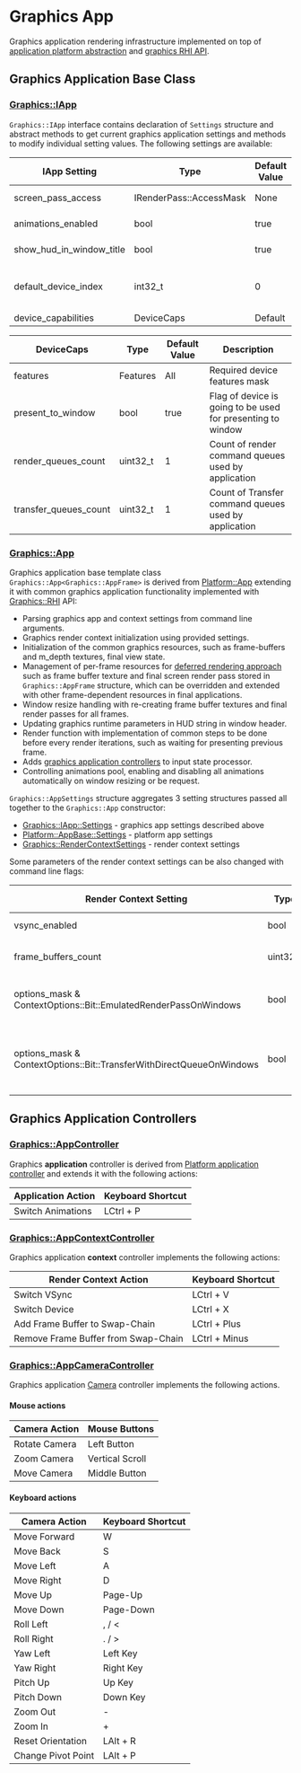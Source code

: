 # Graphics App

Graphics application rendering infrastructure implemented on top of [application platform abstraction](../../Platform/App)
and [graphics RHI API](../RHI).

## Graphics Application Base Class

### [Graphics::IApp](Include/Methane/Graphics/IApp.h)

`Graphics::IApp` interface contains declaration of `Settings` structure and abstract methods
to get current graphics application settings and methods to modify individual setting values.
The following settings are available:

| IApp Setting             | Type               | Default Value | Cmd-Line Option | Description                                                                                            |
|--------------------------|--------------------|---------------|-----------------|--------------------------------------------------------------------------------------------------------|
| screen_pass_access       | IRenderPass::AccessMask | None          |                 | Render pass access mask Graphics::IRenderPass::AccessMask                                                   |
| animations_enabled       | bool               | true          | -a,--animations | Flag to enable or disable all animations                                                               |
| show_hud_in_window_title | bool               | true          |                 | Flag to display or hide graphics runtime parameters in window title                                    |
| default_device_index     | int32_t            | 0             | -d,--device     | Default GPU device used at startup: 0 - default h/w GPU, 1 - second h/w GPU, -1 - emulated WARP device |
| device_capabilities      | DeviceCaps         | Default       |                 | Device capabilities                                                                                    |

| DeviceCaps            | Type                 | Default Value | Description                                                 |
|-----------------------|----------------------|---------------|-------------------------------------------------------------|
| features              | Features             | All           | Required device features mask                               |
| present_to_window     | bool                 | true          | Flag of device is going to be used for presenting to window |
| render_queues_count   | uint32_t             | 1             | Count of render command queues used by application          |  
| transfer_queues_count | uint32_t             | 1             | Count of Transfer command queues used by application        |

### [Graphics::App](Include/Methane/Graphics/App.hpp)

Graphics application base template class `Graphics::App<Graphics::AppFrame>` is derived from [Platform::App](../../Platform/App)
extending it with common graphics application functionality implemented with [Graphics::RHI](../RHI) API:
- Parsing graphics app and context settings from command line arguments.
- Graphics render context initialization using provided settings.
- Initialization of the common graphics resources, such as frame-buffers and m_depth textures, final view state.
- Management of per-frame resources for [deferred rendering approach](https://docs.microsoft.com/en-us/windows/win32/direct3d11/overviews-direct3d-11-render-multi-thread-render)
such as frame buffer texture and final screen render pass stored in `Graphics::AppFrame` structure, which can be overridden
and extended with other frame-dependent resources in final applications.
- Window resize handling with re-creating frame buffer textures and final render passes for all frames.
- Updating graphics runtime parameters in HUD string in window header.
- Render function with implementation of common steps to be done before every render iterations, such as waiting for presenting previous frame.
- Adds [graphics application controllers](#graphics-application-controllers) to input state processor.
- Controlling animations pool, enabling and disabling all animations automatically on window resizing or be request.

`Graphics::AppSettings` structure aggregates 3 setting structures passed all together to the `Graphics::App` constructor:
- [Graphics::IApp::Settings](#graphicsiappincludemethanegraphicsapph) - graphics app settings described above
- [Platform::AppBase::Settings](../../Platform/App/README.md#platformappbaseincludemethaneplatformappbaseh) - platform app settings
- [Graphics::RenderContextSettings](../RHI/Interface/Include/Methane/Graphics/IRenderContext.h) - render context settings

Some parameters of the render context settings can be also changed with command line flags:

| Render Context Setting                                               | Type     | Default Value | Cmd-Line Option                 | Description                                                                 |
|----------------------------------------------------------------------|----------|---------------|---------------------------------|-----------------------------------------------------------------------------|
| vsync_enabled                                                        | bool     | true          | -v,--vsync                      | Vertical synchronization                                                    |
| frame_buffers_count                                                  | uint32_t | 3             | -b,--frame-buffers              | Frame buffers count in swap-chain                                           |
| options_mask & ContextOptions::Bit::EmulatedRenderPassOnWindows      | bool     | false         | -e,--emulated-render-pass       | Render pass emulation on Windows                                            |
| options_mask & ContextOptions::Bit::TransferWithDirectQueueOnWindows | bool     | false         | -q,--transfer-with-direct-queue | Transfer command lists and queues use DIRECT instead of COPY type in DX API |

## Graphics Application Controllers

### [Graphics::AppController](Include/Methane/Graphics/AppController.h)

Graphics **application** controller is derived from [Platform application controller](../../Platform/App/README.md#platformappcontrollerincludemethaneplatformappcontrollerh) and
extends it with the following actions:

| Application Action                  | Keyboard Shortcut   |
|-------------------------------------|---------------------|
| Switch Animations                   | LCtrl + P           |

### [Graphics::AppContextController](Include/Methane/Graphics/AppContextController.h)

Graphics application **context** controller implements the following actions:

| Render Context Action               | Keyboard Shortcut   |
|-------------------------------------|---------------------|
| Switch VSync                        | LCtrl + V           |
| Switch Device                       | LCtrl + X           |
| Add Frame Buffer to Swap-Chain      | LCtrl + Plus        |
| Remove Frame Buffer from Swap-Chain | LCtrl + Minus       |

### [Graphics::AppCameraController](Include/Methane/Graphics/AppCameraController.h)

Graphics application [Camera](../Camera) controller implements the following actions.

#### Mouse actions

| Camera Action                       | Mouse Buttons       |
|-------------------------------------|---------------------|
| Rotate Camera                       | Left Button         |
| Zoom Camera                         | Vertical Scroll     |
| Move Camera                         | Middle Button       |

#### Keyboard actions

| Camera Action                       | Keyboard Shortcut   |
|-------------------------------------|---------------------|
| Move Forward                        | W                   |
| Move Back                           | S                   |
| Move Left                           | A                   |
| Move Right                          | D                   |
| Move Up                             | Page-Up             |
| Move Down                           | Page-Down           |
| Roll Left                           | , / <               |
| Roll Right                          | . / >               |
| Yaw Left                            | Left Key            |
| Yaw Right                           | Right Key           |
| Pitch Up                            | Up Key              |
| Pitch Down                          | Down Key            |
| Zoom Out                            | -                   |
| Zoom In                             | +                   |
| Reset Orientation                   | LAlt + R            |
| Change Pivot Point                  | LAlt + P            |